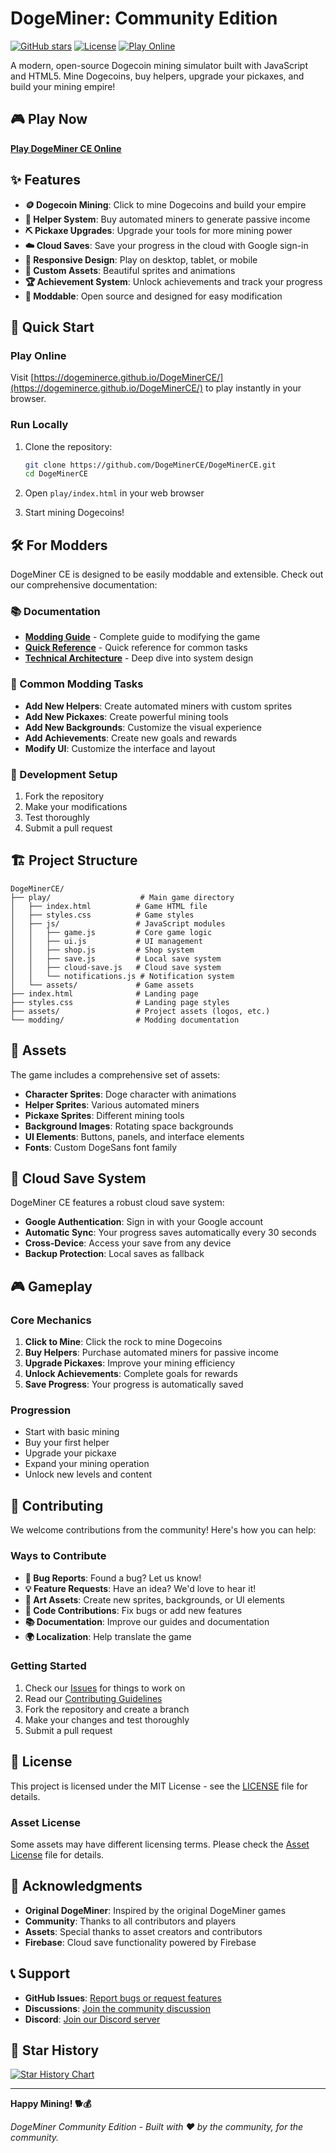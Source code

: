 # DogeMiner: Community Edition

[![GitHub stars](https://img.shields.io/github/stars/DogeMinerCE/DogeMinerCE?style=social)](https://github.com/DogeMinerCE/DogeMinerCE)
[![License](https://img.shields.io/badge/license-MIT-blue.svg)](LICENSE)
[![Play Online](https://img.shields.io/badge/play-online-green.svg)](https://dogeminerce.github.io/DogeMinerCE/)

A modern, open-source Dogecoin mining simulator built with JavaScript and HTML5. Mine Dogecoins, buy helpers, upgrade your pickaxes, and build your mining empire!

## 🎮 Play Now

**[Play DogeMiner CE Online](https://dogeminerce.github.io/DogeMinerCE/)**

## ✨ Features

- **🪙 Dogecoin Mining**: Click to mine Dogecoins and build your empire
- **🤖 Helper System**: Buy automated miners to generate passive income
- **⛏️ Pickaxe Upgrades**: Upgrade your tools for more mining power
- **☁️ Cloud Saves**: Save your progress in the cloud with Google sign-in
- **📱 Responsive Design**: Play on desktop, tablet, or mobile
- **🎨 Custom Assets**: Beautiful sprites and animations
- **🏆 Achievement System**: Unlock achievements and track your progress
- **🔧 Moddable**: Open source and designed for easy modification

## 🚀 Quick Start

### Play Online
Visit [https://dogeminerce.github.io/DogeMinerCE/](https://dogeminerce.github.io/DogeMinerCE/) to play instantly in your browser.

### Run Locally
1. Clone the repository:
   ```bash
   git clone https://github.com/DogeMinerCE/DogeMinerCE.git
   cd DogeMinerCE
   ```

2. Open `play/index.html` in your web browser
3. Start mining Dogecoins!

## 🛠️ For Modders

DogeMiner CE is designed to be easily moddable and extensible. Check out our comprehensive documentation:

### 📚 Documentation
- **[Modding Guide](modding/MODDING_GUIDE.md)** - Complete guide to modifying the game
- **[Quick Reference](modding/QUICK_MODDING_REFERENCE.md)** - Quick reference for common tasks
- **[Technical Architecture](modding/TECHNICAL_ARCHITECTURE.md)** - Deep dive into system design

### 🎯 Common Modding Tasks
- **Add New Helpers**: Create automated miners with custom sprites
- **Add New Pickaxes**: Create powerful mining tools
- **Add New Backgrounds**: Customize the visual experience
- **Add Achievements**: Create new goals and rewards
- **Modify UI**: Customize the interface and layout

### 🔧 Development Setup
1. Fork the repository
2. Make your modifications
3. Test thoroughly
4. Submit a pull request

## 🏗️ Project Structure

```
DogeMinerCE/
├── play/                    # Main game directory
│   ├── index.html          # Game HTML file
│   ├── styles.css          # Game styles
│   ├── js/                 # JavaScript modules
│   │   ├── game.js         # Core game logic
│   │   ├── ui.js           # UI management
│   │   ├── shop.js         # Shop system
│   │   ├── save.js         # Local save system
│   │   ├── cloud-save.js   # Cloud save system
│   │   └── notifications.js # Notification system
│   └── assets/             # Game assets
├── index.html              # Landing page
├── styles.css              # Landing page styles
├── assets/                 # Project assets (logos, etc.)
└── modding/                # Modding documentation
```

## 🎨 Assets

The game includes a comprehensive set of assets:
- **Character Sprites**: Doge character with animations
- **Helper Sprites**: Various automated miners
- **Pickaxe Sprites**: Different mining tools
- **Background Images**: Rotating space backgrounds
- **UI Elements**: Buttons, panels, and interface elements
- **Fonts**: Custom DogeSans font family

## 🔐 Cloud Save System

DogeMiner CE features a robust cloud save system:
- **Google Authentication**: Sign in with your Google account
- **Automatic Sync**: Your progress saves automatically every 30 seconds
- **Cross-Device**: Access your save from any device
- **Backup Protection**: Local saves as fallback

## 🎮 Gameplay

### Core Mechanics
1. **Click to Mine**: Click the rock to mine Dogecoins
2. **Buy Helpers**: Purchase automated miners for passive income
3. **Upgrade Pickaxes**: Improve your mining efficiency
4. **Unlock Achievements**: Complete goals for rewards
5. **Save Progress**: Your progress is automatically saved

### Progression
- Start with basic mining
- Buy your first helper
- Upgrade your pickaxe
- Expand your mining operation
- Unlock new levels and content

## 🤝 Contributing

We welcome contributions from the community! Here's how you can help:

### Ways to Contribute
- **🐛 Bug Reports**: Found a bug? Let us know!
- **💡 Feature Requests**: Have an idea? We'd love to hear it!
- **🎨 Art Assets**: Create new sprites, backgrounds, or UI elements
- **🔧 Code Contributions**: Fix bugs or add new features
- **📚 Documentation**: Improve our guides and documentation
- **🌍 Localization**: Help translate the game

### Getting Started
1. Check our [Issues](https://github.com/DogeMinerCE/DogeMinerCE/issues) for things to work on
2. Read our [Contributing Guidelines](CONTRIBUTING.md)
3. Fork the repository and create a branch
4. Make your changes and test thoroughly
5. Submit a pull request

## 📄 License

This project is licensed under the MIT License - see the [LICENSE](LICENSE) file for details.

### Asset License
Some assets may have different licensing terms. Please check the [Asset License](Asset%20License) file for details.

## 🙏 Acknowledgments

- **Original DogeMiner**: Inspired by the original DogeMiner games
- **Community**: Thanks to all contributors and players
- **Assets**: Special thanks to asset creators and contributors
- **Firebase**: Cloud save functionality powered by Firebase

## 📞 Support

- **GitHub Issues**: [Report bugs or request features](https://github.com/DogeMinerCE/DogeMinerCE/issues)
- **Discussions**: [Join the community discussion](https://github.com/DogeMinerCE/DogeMinerCE/discussions)
- **Discord**: [Join our Discord server](https://discord.gg/dogeminer)

## 🌟 Star History

[![Star History Chart](https://api.star-history.com/svg?repos=DogeMinerCE/DogeMinerCE&type=Date)](https://star-history.com/#DogeMinerCE/DogeMinerCE&Date)

---

**Happy Mining! 🐕💰**

*DogeMiner Community Edition - Built with ❤️ by the community, for the community.*